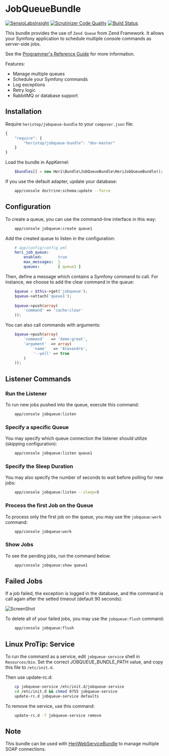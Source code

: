 # JobQueueBundle

[![SensioLabsInsight](https://insight.sensiolabs.com/projects/a6f86442-5e9c-4adf-bb23-d734c637b8cd/mini.png)](https://insight.sensiolabs.com/projects/a6f86442-5e9c-4adf-bb23-d734c637b8cd) [![Scrutinizer Code Quality](https://scrutinizer-ci.com/g/heristop/HeriJobQueueBundle/badges/quality-score.png?b=master)](https://scrutinizer-ci.com/g/heristop/HeriJobQueueBundle/?branch=master) [![Build Status](https://travis-ci.org/heristop/HeriJobQueueBundle.svg)](https://travis-ci.org/heristop/HeriJobQueueBundle)

This bundle provides the use of `Zend Queue` from Zend Framework. It allows your Symfony application to schedule multiple console commands as server-side jobs.

See the [Programmer's Reference Guide](http://framework.zend.com/manual/1.9/en/zend.queue.html) for more information.

Features:

 - Manage multiple queues
 - Schedule your Symfony commands
 - Log exceptions
 - Retry logic
 - RabbitMQ or database support

## Installation

Require `heristop/jobqueue-bundle` to your `composer.json` file:

```js
{
    "require": {
        "heristop/jobqueue-bundle": "dev-master"
    }
}
```

Load the bundle in AppKernel:

```php
    $bundles[] = new Heri\Bundle\JobQueueBundle\HeriJobQueueBundle();
```

If you use the default adapter, update your database:

```sh
    app/console doctrine:schema:update --force
```

## Configuration

To create a queue, you can use the command-line interface in this way:

```sh
    app/console jobqueue:create queue1
```

Add the created queue to listen in the configuration:

```yaml
    # app/config/config.yml
    heri_job_queue:
        enabled:       true
        max_messages:  1
        queues:        [ queue1 ]
```

Then, define a message which contains a Symfony command to call. For instance, we choose to add the clear command in the queue:

```php
    $queue = $this->get('jobqueue');
    $queue->attach('queue1');
    
    $queue->push(array(
        'command' => 'cache:clear'
    ));
```

You can also call commands with arguments:

``` php
    $queue->push(array(
        'command'   => 'demo:great',
        'argument'  => array(
            'name'   => 'Alexandre',
            '--yell' => true
        )
    ));
```

## Listener Commands

### Run the Listener

To run new jobs pushed into the queue, execute this command: 

```sh
    app/console jobqueue:listen
```

### Specify a specific Queue

You may specify which queue connection the listener should utilize (skipping configuration):

```sh
    app/console jobqueue:listen queue1
```

### Specify the Sleep Duration

You may also specify the number of seconds to wait before polling for new jobs:

```sh
    app/console jobqueue:listen --sleep=5
```

### Process the first Job on the Queue

To process only the first job on the queue, you may use the `jobqueue:work` command:

```sh
    app/console jobqueue:work
```

### Show Jobs

To see the pending jobs, run the command below:

```sh
    app/console jobqueue:show queue1
```

## Failed Jobs

If a job failed, the exception is logged in the database, and the command is call again after the setted timeout (default 90 seconds):

![ScreenShot](https://raw.github.com/heristop/HeriJobQueueBundle/master/Resources/doc/console.png)

To delete all of your failed jobs, you may use the `jobqueue:flush` command:

```sh
    app/console jobqueue:flush
```

## Linux ProTip: Service

To run the command as a service, edit `jobqueue-service` shell in `Resources/bin`.
Set the correct JOBQUEUE_BUNDLE_PATH value, and copy this file to `/etc/init.d`.

Then use update-rc.d:

```sh
    cp jobqueue-service /etc/init.d/jobqueue-service
    cd /etc/init.d && chmod 0755 jobqueue-service
    update-rc.d jobqueue-service defaults
```

To remove the service, use this command:

```sh
    update-rc.d -f jobqueue-service remove
```

## Note

This bundle can be used with [HeriWebServiceBundle](https://github.com/heristop/HeriWebServiceBundle/) to manage multiple SOAP connections.
